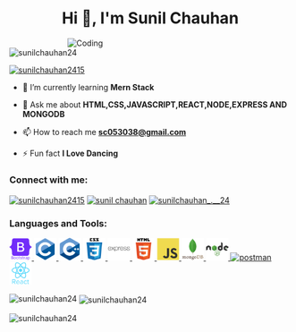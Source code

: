 <h1 align="center">Hi 👋, I'm Sunil Chauhan</h1>
<img align="right" alt="Coding" width="400" src="https://miro.medium.com/v2/resize:fit:1358/1*VMmvImch6VU5pc2VktY1uw.gif">
<p align="left"> <img src="https://komarev.com/ghpvc/?username=sunilchauhan24&label=Profile%20views&color=0e75b6&style=flat" alt="sunilchauhan24" /> </p>

<p align="left"> <a href="https://twitter.com/sunilchauhan2415" target="blank"><img src="https://img.shields.io/twitter/follow/sunilchauhan2415?logo=twitter&style=for-the-badge" alt="sunilchauhan2415" /></a> </p>

- 🌱 I’m currently learning **Mern Stack**

- 💬 Ask me about **HTML,CSS,JAVASCRIPT,REACT,NODE,EXPRESS AND MONGODB**

- 📫 How to reach me **sc053038@gmail.com**

- ⚡ Fun fact **I Love Dancing**

<h3 align="left">Connect with me:</h3>
<p align="left">
<a href="https://twitter.com/sunilchauhan2415" target="blank"><img align="center" src="https://raw.githubusercontent.com/rahuldkjain/github-profile-readme-generator/master/src/images/icons/Social/twitter.svg" alt="sunilchauhan2415" height="30" width="40" /></a>
<a href="https://linkedin.com/in/sunil chauhan" target="blank"><img align="center" src="https://raw.githubusercontent.com/rahuldkjain/github-profile-readme-generator/master/src/images/icons/Social/linked-in-alt.svg" alt="sunil chauhan" height="30" width="40" /></a>
<a href="https://instagram.com/sunilchauhan_.__24" target="blank"><img align="center" src="https://raw.githubusercontent.com/rahuldkjain/github-profile-readme-generator/master/src/images/icons/Social/instagram.svg" alt="sunilchauhan_.__24" height="30" width="40" /></a>
</p>

<h3 align="left">Languages and Tools:</h3>
<p align="left"> <a href="https://getbootstrap.com" target="_blank" rel="noreferrer"> <img src="https://raw.githubusercontent.com/devicons/devicon/master/icons/bootstrap/bootstrap-plain-wordmark.svg" alt="bootstrap" width="40" height="40"/> </a> <a href="https://www.cprogramming.com/" target="_blank" rel="noreferrer"> <img src="https://raw.githubusercontent.com/devicons/devicon/master/icons/c/c-original.svg" alt="c" width="40" height="40"/> </a> <a href="https://www.w3schools.com/cpp/" target="_blank" rel="noreferrer"> <img src="https://raw.githubusercontent.com/devicons/devicon/master/icons/cplusplus/cplusplus-original.svg" alt="cplusplus" width="40" height="40"/> </a> <a href="https://www.w3schools.com/css/" target="_blank" rel="noreferrer"> <img src="https://raw.githubusercontent.com/devicons/devicon/master/icons/css3/css3-original-wordmark.svg" alt="css3" width="40" height="40"/> </a> <a href="https://expressjs.com" target="_blank" rel="noreferrer"> <img src="https://raw.githubusercontent.com/devicons/devicon/master/icons/express/express-original-wordmark.svg" alt="express" width="40" height="40"/> </a> <a href="https://www.w3.org/html/" target="_blank" rel="noreferrer"> <img src="https://raw.githubusercontent.com/devicons/devicon/master/icons/html5/html5-original-wordmark.svg" alt="html5" width="40" height="40"/> </a> <a href="https://developer.mozilla.org/en-US/docs/Web/JavaScript" target="_blank" rel="noreferrer"> <img src="https://raw.githubusercontent.com/devicons/devicon/master/icons/javascript/javascript-original.svg" alt="javascript" width="40" height="40"/> </a> <a href="https://www.mongodb.com/" target="_blank" rel="noreferrer"> <img src="https://raw.githubusercontent.com/devicons/devicon/master/icons/mongodb/mongodb-original-wordmark.svg" alt="mongodb" width="40" height="40"/> </a> <a href="https://nodejs.org" target="_blank" rel="noreferrer"> <img src="https://raw.githubusercontent.com/devicons/devicon/master/icons/nodejs/nodejs-original-wordmark.svg" alt="nodejs" width="40" height="40"/> </a> <a href="https://postman.com" target="_blank" rel="noreferrer"> <img src="https://www.vectorlogo.zone/logos/getpostman/getpostman-icon.svg" alt="postman" width="40" height="40"/> </a> <a href="https://reactjs.org/" target="_blank" rel="noreferrer"> <img src="https://raw.githubusercontent.com/devicons/devicon/master/icons/react/react-original-wordmark.svg" alt="react" width="40" height="40"/> </a> </p>

<p><img align="left" src="https://github-readme-stats.vercel.app/api/top-langs?username=sunilchauhan24&show_icons=true&locale=en&layout=compact" alt="sunilchauhan24" /></p>

<p>&nbsp;<img align="center" src="https://github-readme-stats.vercel.app/api?username=sunilchauhan24&show_icons=true&locale=en" alt="sunilchauhan24" /></p>

<p><img align="center" src="https://github-readme-streak-stats.herokuapp.com/?user=sunilchauhan24&" alt="sunilchauhan24" /></p>
